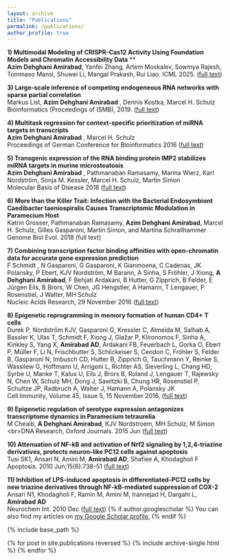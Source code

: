 ```yaml
---
layout: archive
title: "Publications"
permalink: /publications/
author_profile: true
---
```



**1) Multimodal Modeling of CRISPR-Cas12 Activity Using Foundation Models and Chromatin Accessibility Data** ** <br/>**Azim Dehghani Amirabad**, Yanfei Zhang, Artem Moskalev, Sowmya Rajesh, Tommaso Mansi, Shuwei Li, Mangal Prakash, Rui Liao.
ICML 2025. ([full text](https://openreview.net/pdf/53cf4d58ae4c7f9bee4b2f82d0d81d4a54fe65bb.pdf))

 
**3) Large-scale inference of competing endogeneous RNA networks with sparse partial correlation** <br/>Markus List, **Azim Dehghani Amirabad** , Dennis Kostka, Marcel H. Schulz
Bioinformatics (Proceedings of ISMB), 2019. ([full text](https://academic.oup.com/bioinformatics/article/35/14/i596/5529172)) 
 
**4) Multitask regression for context-specific prioritization of miRNA targets in transcripts** <br/>**Azim Dehghani Amirabad** , Marcel H. Schulz <br/>Proceedings of German Conference for Bioinformatics 2016 ([full text](https://peerj.com/preprints/2377/)) 

**5) Transgenic expression of the RNA binding protein IMP2 stabilizes miRNA targets in murine microsteatosis**<br/>**Azim Dehghani Amirabad** , Pathmanaban Ramasamy, Marina Wierz, Karl Nordström, Sonja M. Kessler, Marcel H. Schulz, Martin Simon<br/>Molecular Basis of Disease 2018 ([full text](https://www.sciencedirect.com/science/article/pii/S0925443918302023)) 

**6) More than the Killer Trait: Infection with the Bacterial Endosymbiont Caedibacter taeniospiralis Causes Transcriptomic Modulation in Paramecium Host** <br/>Katrin Grosser, Pathmanaban Ramasamy, **Azim Dehghani Amirabad**, Marcel H. Schulz, Gilles Gasparoni, Martin Simon, and Martina Schrallhammer <br/>Genome Biol Evol. 2018 (full text) 

**7) Combining transcription factor binding affinities with open-chromatin data for accurate gene expression prediction** <br/>F Schmidt , N Gasparoni, G Gasparoni, K Gianmoena, C Cadenas, JK Polansky, P Ebert, KJV Nordström, M Barann, A Sinha, S Fröhler, J Xiong, **A Dehghani Amirabad**, F Behjati Ardakani, B Hutter, G Zipprich, B Felder, E Jürgen Eils, B Brors, W Chen, JG Hengstler, A Hamann, T Lengauer, P Rosenstiel, J Walter, MH Schulz <br/>Nucleic Acids Research, 29 November 2016 ([full text](https://academic.oup.com/nar/article/45/1/54/2605711)) 

**8) Epigenetic reprogramming in memory formation of human CD4+ T cells** <br/>Durek P, Nordström KJV, Gasparoni G, Kressler C, Almeida M, Salhab A, Bassler K, Ulas T, Schmidt F, Xiong J, Glažar P, Klironomos F, Sinha A, Kinkley S, Yang X, **Amirabad AD**, Ardakani FB, Feuerbach L, Gorka O, Ebert P, Müller F, Li N, Frischbutter S, Schlickeiser S, Cendon C, Fröhler S, Felder B, Gasparoni N, Imbusch CD, Hutter B, Zipprich G, Tauchmann Y, Reinke S, Wassilew G, Hoffmann U, Arrigoni L, Richter AS, Sieverling L, Chang HD, Syrbe U, Manke T, Kalus U, Eils J, Brors B, Ruland J, Lengauer T, Rajewsky N, Chen W, Schulz MH, Dong J, Sawitzki B, Chung HR, Rosenstiel P, Schultze JP, Radbruch A, Walter J, Hamann A, Polansky JK<br/>Cell Immunity, Volume 45, Issue 5, 15 November 2016, ([full text](https://www.cell.com/immunity/fulltext/S1074-7613%2816%2930433-2)) 

**9) Epigenetic regulation of serotype expression antagonizes transcriptome dynamics in Paramecium tetraurelia** <br/>M Cheaib, **A Dehghani Amirabad**, KJV Nordstroem, MH Schulz, M Simon <br\>DNA Research, Oxford Journals. 2015 Jun ([full text](dnaresearch.oxfordjournals.org/content/22/4/293.long)) 

**10) Attenuation of NF-kB and activation of Nrf2 signaling by 1,2,4-triazine derivatives, protects neuron-like PC12 cells against apoptosis**<br/>Tusi SK1, Ansari N, Amini M, **Amirabad AD**, Shafiee A, Khodagholi F <br/>Apoptosis. 2010 Jun;15(6):738-51 ([full text](https://link.springer.com/article/10.1007%2Fs10495-010-0496-6)) 

**11) Inhibition of LPS-induced apoptosis in differentiated-PC12 cells by new triazine derivatives through NF-kB-mediated suppression of COX-2**<br/>Ansari N1, Khodagholi F, Ramin M, Amini M, Irannejad H, Dargahi L, **Amirabad AD**<br/>
Neurochem Int. 2010 Dec ([full text](https://www.sciencedirect.com/science/article/pii/S0197018610003062)) 
{% if author.googlescholar %}
  You can also find my articles on <u><a href="{{author.googlescholar}}">my Google Scholar profile</a>.</u>
{% endif %}

{% include base_path %}

{% for post in site.publications reversed %}
  {% include archive-single.html %}
{% endfor %}
